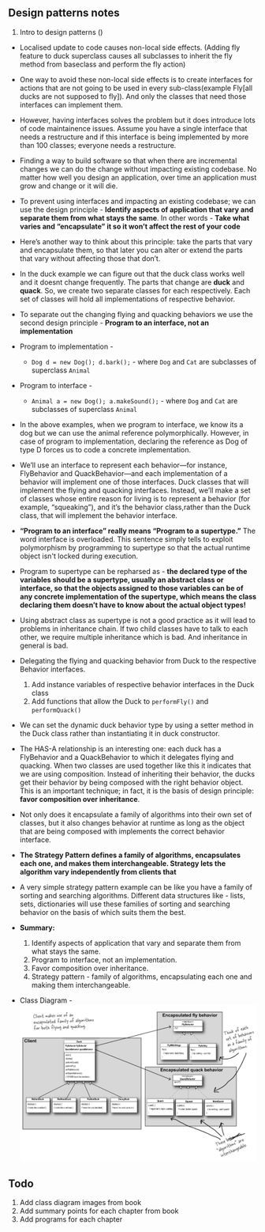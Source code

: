## Design patterns notes 

1. Intro to design patterns () 

* Localised update to code causes non-local side effects. (Adding fly feature to duck superclass causes all subclasses to inherit the fly method from baseclass and perform the fly action)
* One way to avoid these non-local side effects is to create interfaces for actions that are not going to be used in every sub-class(example Fly[all ducks are not supposed to fly]). And only the classes that need those interfaces can implement them.
* However, having interfaces solves the problem but it does introduce lots of code maintainence issues. Assume you have a single interface that needs a restructure and if this interface is being implemented by more than 100 classes; everyone needs a restructure.
* Finding a way to build software so that when there are incremental changes we can do the change without impacting existing codebase. No matter how well you design an application, over time an application must grow and change or it will die. 
* To prevent using interfaces and impacting an existing codebase; we can use the design principle - **Identify aspects of application that vary and separate them from what stays the same**. In other words - **Take what varies and “encapsulate” it so it won’t affect the rest of your code**
* Here’s another way to think about this principle: take the parts that vary and encapsulate them, so that later you can alter or extend the parts that vary without affecting those that don’t.
* In the duck example we can figure out that the duck class works well and it doesnt change frequently. The parts that change are **duck** and **quack**. So, we create two separate classes for each respectively. Each set of classes will hold all implementations of respective behavior.
* To separate out the changing flying and quacking behaviors we use the second design principle - **Program to an interface, not an implementation**
* Program to implementation - 
  * `Dog d = new Dog(); d.bark();` - where `Dog` and `Cat` are subclasses of superclass `Animal`
* Program to interface - 
  * `Animal a = new Dog(); a.makeSound();` -  where `Dog` and `Cat` are subclasses of superclass `Animal` 
* In the above examples, when we program to interface, we know its a dog but we can use the animal reference polymorphically. However, in case of program to implementation, declaring the reference as Dog of type D forces us to code a concrete implementation.
* We’ll use an interface to represent each behavior—for instance, FlyBehavior and QuackBehavior—and each implementation of a behavior will implement one of those interfaces.  Duck classes that will implement the flying and quacking interfaces. Instead, we’ll make a set of classes whose entire reason for living is to represent a behavior (for example, “squeaking”), and it’s the behavior class,rather than the Duck class, that will implement the behavior interface. 
* **“Program to an interface” really means “Program to a supertype.”** The word interface is overloaded. This sentence simply tells to exploit polymorphism by programming to supertype so that the actual runtime object isn't locked during execution.
* Program to supertype can be repharsed as - **the declared type of the variables should be a supertype, usually an abstract class or interface, so that the objects assigned to those variables can be of any concrete implementation of the supertype, which means the class declaring them doesn’t have to know about the actual object types!**
* Using abstract class as supertype is not a good practice as it will lead to problems in inheritance chain. If two child classes have to talk to each other, we require multiple inheritance which is bad. And inheritance in general is bad. 
* Delegating the flying and quacking behavior from Duck to the respective Behavior interfaces.
  1. Add instance variables of respective behavior interfaces in the Duck class
  2. Add functions that allow the Duck to `performFly()` and `performQuack()`
* We can set the dynamic duck behavior type by using a setter method in the Duck class rather than instantiating it in duck constructor.
* The HAS-A relationship is an interesting one: each duck has a FlyBehavior and a QuackBehavior to which it delegates flying and quacking.  When two classes are used together like this it indicates that we are using composition. Instead of inheriting their behavior, the ducks get their behavior by being composed with the right behavior object. This is an important technique; in fact, it is the basis of design principle: **favor composition over inheritance**.
* Not only does it encapsulate a family of algorithms into their own set of classes, but it also changes behavior at runtime as long as the object that are being composed with implements the correct behavior interface. 
* **The Strategy Pattern defines a family of algorithms, encapsulates each one, and makes them interchangeable. Strategy lets the algorithm vary independently from clients that**
* A very simple strategy pattern example can be like you have a family of sorting and searching algorithms. Different data structures like - lists, sets, dictionaries will use these families of sorting and searching behavior on the basis of which suits them the best.
* **Summary:**
  1. Identify aspects of application that vary and separate them from what stays the same. 
  2. Program to interface, not an implementation.
  3. Favor composition over inheritance.
  4. Strategy pattern - family of algorithms, encapsulating each one and making them interchangeable. 

* Class Diagram - 
    ![Strategy Pattern](./assets/StrategyPattern.png)

## Todo
1. Add class diagram images from book
2. Add summary points for each chapter from book
3. Add programs for each chapter

